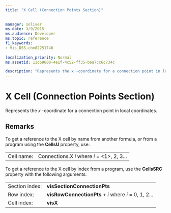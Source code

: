```yaml
---
title: "X Cell (Connection Points Section)"
 
 
manager: soliver
ms.date: 3/9/2015
ms.audience: Developer
ms.topic: reference
f1_keywords:
- Vis_DSS.chm82251746
 
localization_priority: Normal
ms.assetid: 11c69600-4e1f-4c52-ff35-b6a7cc6c734c

description: "Represents the x -coordinate for a connection point in local coordinates."
---
```


# X Cell (Connection Points Section)

Represents the  *x*  -coordinate for a connection point in local coordinates. 
  
## Remarks

To get a reference to the X cell by name from another formula, or from a program using the **CellsU** property, use: 
  
|||
|:-----|:-----|
| Cell name:  <br/> | Connections.X  *i*            where  *i*  = <1>, 2, 3...  <br/> |
   
To get a reference to the X cell by index from a program, use the **CellsSRC** property with the following arguments: 
  
|||
|:-----|:-----|
| Section index:  <br/> |**visSectionConnectionPts** <br/> |
| Row index:  <br/> |**visRowConnectionPts** +  *i*            where  *i*  = 0, 1, 2...  <br/> |
| Cell index:  <br/> |**visX** <br/> |
   

